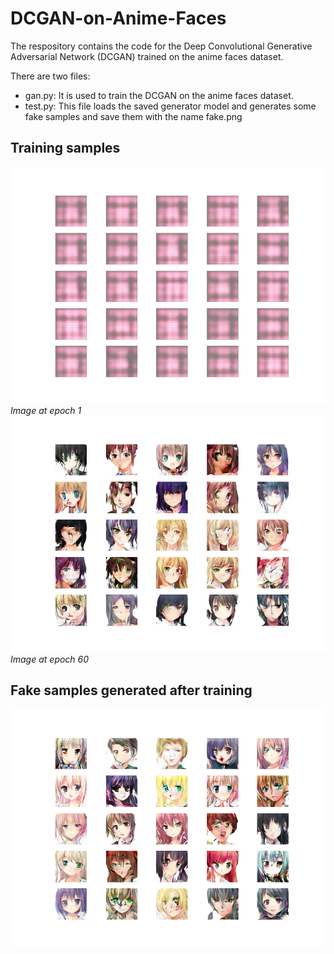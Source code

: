 # DCGAN-on-Anime-Faces

The respository contains the code for the Deep Convolutional Generative Adversarial Network (DCGAN) trained on the anime faces dataset.  
  
There are two files:
- gan.py: It is used to train the DCGAN on the anime faces dataset.
- test.py: This file loads the saved generator model and generates some fake samples and save them with the name fake.png

## Training samples
![Image at epoch 1](samples/generated_plot_epoch-1.png)
*Image at epoch 1*
![Image at epoch 60](samples/generated_plot_epoch-60.png)
*Image at epoch 60*

## Fake samples generated after training
![Fake sample](fake.png)

